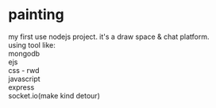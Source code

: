# painting

my first use nodejs project. it's a draw space & chat platform.<br>
using tool like:<br>
  mongodb<br>
  ejs<br>
  css - rwd<br>
  javascript <br>
  express<br>
  socket.io(make kind detour)<br>
